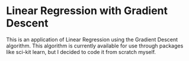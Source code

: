 # Linear Regression with Gradient Descent
This is an application of Linear Regression using the Gradient Descent algorithm.
This algorithm is currently available for use through packages like sci-kit learn, but I decided to code it from scratch myself.